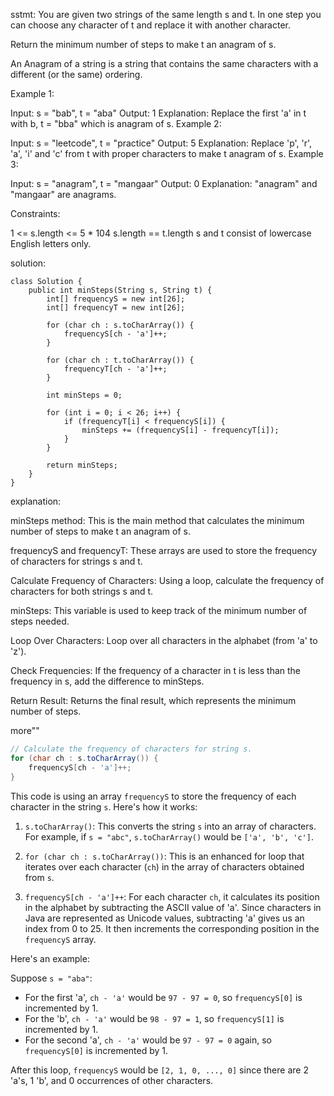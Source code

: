 sstmt:
You are given two strings of the same length s and t. In one step you can choose any character of t and replace it with another character.

Return the minimum number of steps to make t an anagram of s.

An Anagram of a string is a string that contains the same characters with a different (or the same) ordering.

 

Example 1:

Input: s = "bab", t = "aba"
Output: 1
Explanation: Replace the first 'a' in t with b, t = "bba" which is anagram of s.
Example 2:

Input: s = "leetcode", t = "practice"
Output: 5
Explanation: Replace 'p', 'r', 'a', 'i' and 'c' from t with proper characters to make t anagram of s.
Example 3:

Input: s = "anagram", t = "mangaar"
Output: 0
Explanation: "anagram" and "mangaar" are anagrams. 
 

Constraints:

1 <= s.length <= 5 * 104
s.length == t.length
s and t consist of lowercase English letters only.




solution:
```
class Solution {
    public int minSteps(String s, String t) {
        int[] frequencyS = new int[26];
        int[] frequencyT = new int[26];

        for (char ch : s.toCharArray()) {
            frequencyS[ch - 'a']++;
        }

        for (char ch : t.toCharArray()) {
            frequencyT[ch - 'a']++;
        }

        int minSteps = 0;

        for (int i = 0; i < 26; i++) {
            if (frequencyT[i] < frequencyS[i]) {
                minSteps += (frequencyS[i] - frequencyT[i]);
            }
        }

        return minSteps;
    }
}

```


explanation:

minSteps method: This is the main method that calculates the minimum number of steps to make t an anagram of s.

frequencyS and frequencyT: These arrays are used to store the frequency of characters for strings s and t.

Calculate Frequency of Characters: Using a loop, calculate the frequency of characters for both strings s and t.

minSteps: This variable is used to keep track of the minimum number of steps needed.

Loop Over Characters: Loop over all characters in the alphabet (from 'a' to 'z').

Check Frequencies: If the frequency of a character in t is less than the frequency in s, add the difference to minSteps.

Return Result: Returns the final result, which represents the minimum number of steps.




more""

```java
// Calculate the frequency of characters for string s.
for (char ch : s.toCharArray()) {
    frequencyS[ch - 'a']++;
}
```

This code is using an array `frequencyS` to store the frequency of each character in the string `s`. Here's how it works:

1. `s.toCharArray()`: This converts the string `s` into an array of characters. For example, if `s = "abc"`, `s.toCharArray()` would be `['a', 'b', 'c']`.

2. `for (char ch : s.toCharArray())`: This is an enhanced for loop that iterates over each character (`ch`) in the array of characters obtained from `s`.

3. `frequencyS[ch - 'a']++`: For each character `ch`, it calculates its position in the alphabet by subtracting the ASCII value of 'a'. Since characters in Java are represented as Unicode values, subtracting 'a' gives us an index from 0 to 25. It then increments the corresponding position in the `frequencyS` array.

Here's an example:

Suppose `s = "aba"`:

- For the first 'a', `ch - 'a'` would be `97 - 97 = 0`, so `frequencyS[0]` is incremented by 1.
- For the 'b', `ch - 'a'` would be `98 - 97 = 1`, so `frequencyS[1]` is incremented by 1.
- For the second 'a', `ch - 'a'` would be `97 - 97 = 0` again, so `frequencyS[0]` is incremented by 1.

After this loop, `frequencyS` would be `[2, 1, 0, ..., 0]` since there are 2 'a's, 1 'b', and 0 occurrences of other characters.

